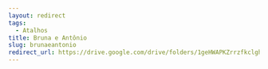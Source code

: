 ```yaml
---
layout: redirect
tags:
  - Atalhos
title: Bruna e Antônio
slug: brunaeantonio
redirect_url: https://drive.google.com/drive/folders/1geHWAPKZrrzfkclghhfGP552mcX8YKc7?usp=drive_link
---
```

